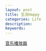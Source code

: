 ```yaml
---
layout: post
title: 生活Happy
categories: Life
description: 
keywords: 
---
```


[音乐播放器](/Mp3Player/index.html)